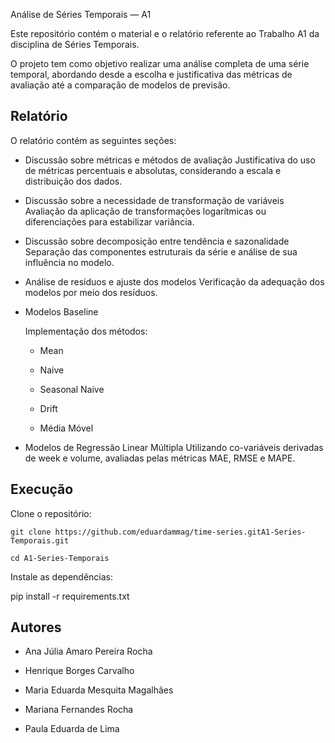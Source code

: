 Análise de Séries Temporais — A1

Este repositório contém o material e o relatório referente ao Trabalho A1 da disciplina de Séries Temporais.

O projeto tem como objetivo realizar uma análise completa de uma série temporal, abordando desde a escolha e justificativa das métricas de avaliação até a comparação de modelos de previsão.

## Relatório

O relatório contém as seguintes seções:

* Discussão sobre métricas e métodos de avaliação
Justificativa do uso de métricas percentuais e absolutas, considerando a escala e distribuição dos dados.

* Discussão sobre a necessidade de transformação de variáveis
Avaliação da aplicação de transformações logarítmicas ou diferenciações para estabilizar variância.

* Discussão sobre decomposição entre tendência e sazonalidade
Separação das componentes estruturais da série e análise de sua influência no modelo.

* Análise de resíduos e ajuste dos modelos
Verificação da adequação dos modelos por meio dos resíduos.

* Modelos Baseline

    Implementação dos métodos:

    * Mean

    * Naive

    * Seasonal Naive

    * Drift

    * Média Móvel

* Modelos de Regressão Linear Múltipla
Utilizando co-variáveis derivadas de week e volume, avaliadas pelas métricas MAE, RMSE e MAPE.


## Execução

Clone o repositório:
```
git clone https://github.com/eduardammag/time-series.gitA1-Series-Temporais.git

cd A1-Series-Temporais
```


Instale as dependências:

pip install -r requirements.txt

## Autores

* Ana Júlia Amaro Pereira Rocha

* Henrique Borges Carvalho

* Maria Eduarda Mesquita Magalhães

* Mariana Fernandes Rocha

* Paula Eduarda de Lima

